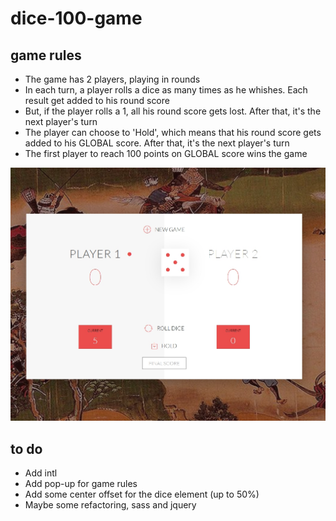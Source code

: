 # dice-100-game

## game rules

- The game has 2 players, playing in rounds
- In each turn, a player rolls a dice as many times as he whishes. Each result get added to his round score
- But, if the player rolls a 1, all his round score gets lost. After that, it's the next player's turn
- The player can choose to 'Hold', which means that his round score gets added to his GLOBAL score. After that, it's the next player's turn
- The first player to reach 100 points on GLOBAL score wins the game

![Dice 100 game](Dice_100.jpg)


## to do

- Add intl
- Add pop-up for game rules
- Add some center offset for the dice element (up to 50%)
- Maybe some refactoring, sass and jquery